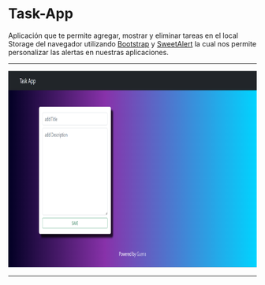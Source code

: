 # Task-App
Aplicación que te permite agregar, mostrar y eliminar tareas en el local Storage del navegador utilizando [Bootstrap](https://getbootstrap.com/) y [SweetAlert](https://sweetalert.js.org/) la cual nos permite personalizar las alertas en nuestras aplicaciones.
  
  ---
  
<div align="center">
<img src="https://github.com/Guerrahgv/Task-App/blob/main/assets/task-app.png" title="Git" **alt="Git" width="800" height="400"/>
</div>

---
      
